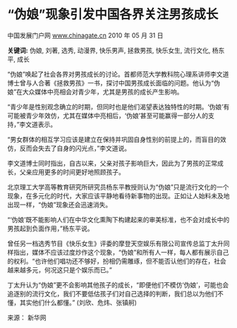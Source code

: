 # “伪娘”现象引发中国各界关注男孩成长

中国发展门户网 www.chinagate.cn 2010 年 05 月 31 日

**关键词:** 伪娘, 刘著, 选秀, 动漫界, 快乐男声, 拯救男孩, 快乐女生, 流行文化, 杨东平, 成长

“伪娘”唤起了社会各界对男孩成长的讨论。首都师范大学教科院心理系讲师李文道博士曾与人合著《拯救男孩》一书，探讨中国男孩成长面临的问题。他认为“伪娘”在大众媒体中亮相会对青少年，尤其是男孩的成长产生影响。

“青少年是性别观念确立的时期，但同时也是他们渴望表达独特性的时期。‘伪娘’有可能被青少年效仿，尤其在媒体中亮相后，‘伪娘’甚至可能赢得一部分人的支持，”李文道表示。

“男女群体的相互学习应该是建立在保持并巩固自身性别的前提上的，而盲目的效仿，反而会失去了自身的闪光点，”李文道说。

李文道博士同时指出，自古以来，父亲对孩子影响巨大，因此为了男孩的正常成长，父亲应用更多的时间更好地照顾孩子。

北京理工大学高等教育研究所研究员杨东平教授则认为“伪娘”只是流行文化的一个现象，在多元化的时代，大家应该平静地看待新事物的出现。正如让人始料未及地出现一样，“伪娘”现象还会迅速消失。

“‘伪娘’既不能影响人们在中华文化熏陶下构建起来的审美标准，也不会对成长中的男孩起到负面作用，”杨东平说。

曾任另一档选秀节目《快乐女生》评委的摩登天空娱乐有限公司宣传总监丁太升同样指出，媒体不应该过度炒作这个现象，“伪娘”和所有人一样，每人都有展示自己的权利。“也许他们唱功还不够好，扮相仍需雕琢，但不能否认他们的存在，社会越来越多元，何况这只是个娱乐而已。”

丁太升认为“伪娘”更不会影响其他孩子的成长，“即便他们不模仿‘伪娘’，可能也会追逐别的流行文化，我们不要低估孩子们对自己选择的判断，我们总以为他们不懂，其实他们什么都懂。” (刘欣、危炜、张镇舸)

来源： 新华网

